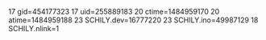 17 gid=454177323
17 uid=255889183
20 ctime=1484959170
20 atime=1484959188
23 SCHILY.dev=16777220
23 SCHILY.ino=49987129
18 SCHILY.nlink=1
